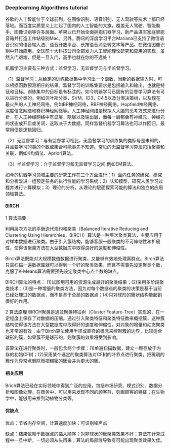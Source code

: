 ### Deeplearning Algorithms tutorial
谷歌的人工智能位于全球前列，在图像识别、语音识别、无人驾驶等技术上都已经落地。而百度实质意义上扛起了国内的人工智能的大旗，覆盖无人驾驶、智能助手、图像识别等许多层面。苹果业已开始全面拥抱机器学习，新产品进军家庭智能音箱并打造工作站级别Mac。另外，腾讯的深度学习平台Mariana已支持了微信语音识别的语音输入法、语音开放平台、长按语音消息转文本等产品，在微信图像识别中开始应用。全球前十大科技公司全部发力人工智能理论研究和应用的实现，虽然入门艰难，但是一旦入门，高手也就在你的不远处！

机器学习主要有三种方式：监督学习，无监督学习与半监督学习。

（1）监督学习：从给定的训练数据集中学习出一个函数，当新的数据输入时，可以根据函数预测相应的结果。监督学习的训练集要求是包括输入和输出，也就是特征和目标。训练集中的目标是有标注的。如今机器学习已固有的监督学习算法有可以进行分类的，例如贝叶斯分类，SVM，ID3，C4.5以及分类决策树，以及现在最火热的人工神经网络，例如BP神经网络，RBF神经网络，Hopfield神经网络、深度信念网络和卷积神经网络等。人工神经网络是模拟人大脑的思考方式来进行分析，在人工神经网络中有显层，隐层以及输出层，而每一层都会有神经元，神经元的状态或开启或关闭，这取决于大数据。同样监督机器学习算法也可以作回归，最常用便是逻辑回归。

（2）无监督学习：与有监督学习相比，无监督学习的训练集的类标号是未知的，并且要学习的类的个数或集合可能事先不知道。常见的无监督学习算法包括聚类和关联，例如K均值法、Apriori算法。

（3）半监督学习：介于监督学习和无监督学习之间,例如EM算法。

如今的机器学习领域主要的研究工作在三个方面进行：1）面向任务的研究，研究和分析改进一组预定任务的执行性能的学习系统；2）认知模型，研究人类学习过程并进行计算模拟；3）理论的分析，从理论的层面探索可能的算法和独立的应用领域算法。

#### BIRCH
1 算法摘要

利用层次方法的平衡迭代规约和聚类（Balanced Iterative Reducing and Clustering Using Hierarchies，BIRCH）算法是一种层次聚类算法，主要应用于对样本数据进行聚类。由于引入簇结构，能够客服一般聚类的不可伸缩性和扩展性，使得该聚类方法在大型数据库中取得良好的速度和伸缩性。

Birch算法既能对大规模数值数据进行聚类，又能够有效地处理离群点。Birch算法只需扫描一遍数据库就可以得到一个好的聚类效果，而且不需事先设定聚类个数，克服了K-Means算法需要预先设定聚类中心点个数的缺点。

BIRCH算法的特点：
(1)试图用可用的资源生成最好的聚类结果；(2)采用多阶段聚类技术；(3)是一种增量的聚类方法，因为对每个数据点的聚类的决策是基于当前已经处理过的数据点，而不是基于全局的数据点；(4)只对球形的簇状结构能起到很好的作用。

2 算法原理
BIRCH聚类是通过聚类特征树（Cluster Feature-Tree）实现的，在一定程度上保存了对数据的压缩。通过引入聚类特征和聚类特征数来概括簇，这种簇结构使得该方法在大型数据库中取得好的速度和伸缩性，对对象的增量和动态聚类也非常的有效；由于Birch算法使用半径或直径的概念来控制簇的边界，比较适合球形的簇，如果簇不是球形的，则聚簇的效果将受到影响。

该算法在进行聚类时，一般包含两个步骤：(1)单遍扫描数据，建立一颗存放于内存的初始CF树；(2)采用某个选定的聚类算法对CF树的叶节点进行聚类，把稀疏的簇作为异常点删除而把稠密的簇合并为更大的簇。

#### 相关应用
Brich算法已经在实际领域中得到广泛的应用，包括市场研究、模式识别、数据分析和图像处理。在商务中，可以用来发现不同的顾客群，刻画顾客的特征；在生物学中，能够用来推到动植物分类等。

#### 优缺点

优点：节省内存空间，计算速度加快；可识别噪声点

缺点：结果依赖于数据点的插入顺序；对非球状的簇聚类效果不好；算法在计算过程中一旦中断，一切必须从头再来；算法的局部性导致有可能出现聚类效果欠佳。
